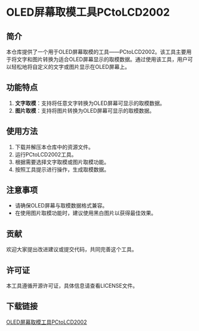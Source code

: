 # OLED屏幕取模工具PCtoLCD2002

## 简介
本仓库提供了一个用于OLED屏幕取模的工具——PCtoLCD2002。该工具主要用于将文字和图片转换为适合OLED屏幕显示的取模数据。通过使用该工具，用户可以轻松地将自定义的文字或图片显示在OLED屏幕上。

## 功能特点
1. **文字取模**：支持将任意文字转换为OLED屏幕可显示的取模数据。
2. **图片取模**：支持将图片转换为OLED屏幕可显示的取模数据。

## 使用方法
1. 下载并解压本仓库中的资源文件。
2. 运行PCtoLCD2002工具。
3. 根据需要选择文字取模或图片取模功能。
4. 按照工具提示进行操作，生成取模数据。

## 注意事项
- 请确保OLED屏幕与取模数据格式兼容。
- 在使用图片取模功能时，建议使用黑白图片以获得最佳效果。

## 贡献
欢迎大家提出改进建议或提交代码，共同完善这个工具。

## 许可证
本工具遵循开源许可证，具体信息请查看LICENSE文件。

## 下载链接

[OLED屏幕取模工具PCtoLCD2002](https://pan.quark.cn/s/5aacd4f6e381)